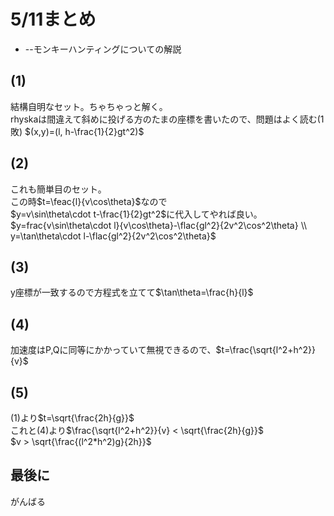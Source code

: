 # 5/11まとめ
* --モンキーハンティングについての解説  

## (1)
結構自明なセット。ちゃちゃっと解く。  
rhyskaは間違えて斜めに投げる方のたまの座標を書いたので、問題はよく読む(1敗)
$`(x,y)=(l, h-\frac{1}{2}gt^2)`$  
## (2)
これも簡単目のセット。  
この時$`t=\feac{l}{v\cos\theta}`$なので  
$`y=v\sin\theta\cdot t-\frac{1}{2}gt^2`$に代入してやれば良い。  
$`y=frac{v\sin\theta\cdot l}{v\cos\theta}-\flac{gl^2}{2v^2\cos^2\theta} \\ y=\tan\theta\cdot l-\flac{gl^2}{2v^2\cos^2\theta}`$  
## (3)
y座標が一致するので方程式を立てて$`\tan\theta=\frac{h}{l}`$  
## (4)
加速度はP,Qに同等にかかっていて無視できるので、$`t=\frac{\sqrt{l^2+h^2}}{v}`$  
## (5)
(1)より$`t=\sqrt{\frac{2h}{g}}`$  
これと(4)より$`\frac{\sqrt{l^2+h^2}}{v} < \sqrt{\frac{2h}{g}}`$  
$`v > \sqrt{\frac{(l^2*h^2)g}{2h}}`$
## 最後に
がんばる
